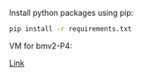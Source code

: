 
Install python packages using pip:

```bash
pip install -r requirements.txt
```

VM for bmv2-P4: 

[Link](https://github.com/nsg-ethz/p4-learning)
